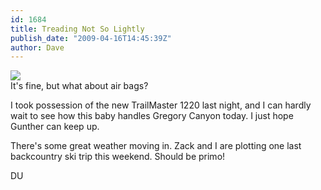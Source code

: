 ```yaml
---
id: 1684
title: Treading Not So Lightly
publish_date: "2009-04-16T14:45:39Z"
author: Dave
---
```


![](http://lh5.ggpht.com/_zoD15FRZxcs/SvYhHhEQj2I/AAAAAAAACc0/eAZvRqAp_9M/s2400/tank_chair.jpg)  
It's fine, but what about air bags?

I took possession of the new TrailMaster 1220 last night, and I can hardly wait to see how this baby handles Gregory Canyon today. I just hope Gunther can keep up.

There's some great weather moving in. Zack and I are plotting one last backcountry ski trip this weekend. Should be primo!

DU
